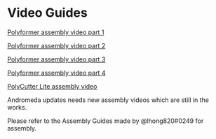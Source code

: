 # Video Guides

[Polyformer assembly video part 1](https://www.youtube.com/watch?v=gqaRRzHKmp0)


[Polyformer assembly video part 2](https://youtu.be/Hwx7r2c6wwA)


[Polyformer assembly video part 3](https://www.youtube.com/watch?v=d54wQbAX7XY&t=61s)


[Polyformer assembly video part 4](https://youtu.be/LeM5dLHGVpM)


[PolyCutter Lite assembly video](https://www.youtube.com/watch?v=EgzWEFJ99so)


Andromeda updates needs new assembly videos which are still in the works.

Please refer to the Assembly Guides made by @lhong820#0249 for assembly.
